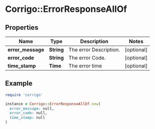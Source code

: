 # Corrigo::ErrorResponseAllOf

## Properties

| Name | Type | Description | Notes |
| ---- | ---- | ----------- | ----- |
| **error_message** | **String** | The error Description. | [optional] |
| **error_code** | **String** | The error Code. | [optional] |
| **time_stamp** | **Time** | The error time | [optional] |

## Example

```ruby
require 'corrigo'

instance = Corrigo::ErrorResponseAllOf.new(
  error_message: null,
  error_code: null,
  time_stamp: null
)
```

